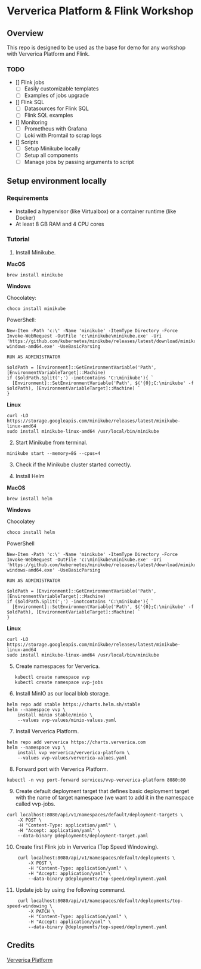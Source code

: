 # Ververica Platform & Flink Workshop

## Overview

This repo is designed to be used as the base for demo for any workshop with Ververica Platform and Flink.

### TODO 

- [] Flink jobs
  - [ ] Easily customizable templates
  - [ ] Examples of jobs upgrade

- [] Flink SQL
  - [ ] Datasources for Flink SQL
  - [ ] Flink SQL examples

- [] Monitoring
  - [ ] Prometheus with Grafana
  - [ ] Loki with Promtail to scrap logs

- [] Scripts
  - [ ] Setup Minikube locally
  - [ ] Setup all components
  - [ ] Manage jobs by passing arguments to script

## Setup environment locally

### Requirements

- Installed a hypervisor (like Virtualbox) or a container runtime (like Docker)
- At least 8 GB RAM and 4 CPU cores

### Tutorial

1. Install Minikube.

**MacOS**
```
brew install minikube
```

**Windows**

Chocolatey:
```
choco install minikube
```

PowerShell:
```
New-Item -Path 'c:\' -Name 'minikube' -ItemType Directory -Force
Invoke-WebRequest -OutFile 'c:\minikube\minikube.exe' -Uri 'https://github.com/kubernetes/minikube/releases/latest/download/minikube-windows-amd64.exe' -UseBasicParsing

RUN AS ADMINISTRATOR

$oldPath = [Environment]::GetEnvironmentVariable('Path', [EnvironmentVariableTarget]::Machine)
if ($oldPath.Split(';') -inotcontains 'C:\minikube'){ `
  [Environment]::SetEnvironmentVariable('Path', $('{0};C:\minikube' -f $oldPath), [EnvironmentVariableTarget]::Machine) `
}
```

**Linux**
```
curl -LO https://storage.googleapis.com/minikube/releases/latest/minikube-linux-amd64
sudo install minikube-linux-amd64 /usr/local/bin/minikube
```

2. Start Minikube from terminal.
```
minikube start --memory=8G --cpus=4
```

3. Check if the Minikube cluster started correctly.

4. Install Helm

**MacOS**
```
brew install helm
```

**Windows**

Chocolatey
```
choco install helm
```

PowerShell
```
New-Item -Path 'c:\' -Name 'minikube' -ItemType Directory -Force
Invoke-WebRequest -OutFile 'c:\minikube\minikube.exe' -Uri 'https://github.com/kubernetes/minikube/releases/latest/download/minikube-windows-amd64.exe' -UseBasicParsing

RUN AS ADMINISTRATOR

$oldPath = [Environment]::GetEnvironmentVariable('Path', [EnvironmentVariableTarget]::Machine)
if ($oldPath.Split(';') -inotcontains 'C:\minikube'){ `
  [Environment]::SetEnvironmentVariable('Path', $('{0};C:\minikube' -f $oldPath), [EnvironmentVariableTarget]::Machine) `
}
```

**Linux**
```
curl -LO https://storage.googleapis.com/minikube/releases/latest/minikube-linux-amd64
sudo install minikube-linux-amd64 /usr/local/bin/minikube
```

5. Create namespaces for Ververica.
```
   kubectl create namespace vvp
   kubectl create namespace vvp-jobs
```

6. Install MinIO as our local blob storage.
``` 
helm repo add stable https://charts.helm.sh/stable
helm --namespace vvp \
    install minio stable/minio \
    --values vvp-values/minio-values.yaml
```

7. Install Ververica Platform.
``` 
helm repo add ververica https://charts.ververica.com
helm --namespace vvp \
    install vvp ververica/ververica-platform \
    --values vvp-values/ververica-values.yaml
```

8. Forward port with Ververica Platform.
``` 
kubectl -n vvp port-forward services/vvp-ververica-platform 8080:80
```

9. Create default deployment target that defines basic deployment target with the name of target namespace (we want to add it in the namespace called vvp-jobs.
``` 
curl localhost:8080/api/v1/namespaces/default/deployment-targets \
    -X POST \
    -H "Content-Type: application/yaml" \
    -H "Accept: application/yaml" \
    --data-binary @deployments/deployment-target.yaml
```

10. Create  first Flink job in Ververica (Top Speed Windowing).
```
    curl localhost:8080/api/v1/namespaces/default/deployments \
        -X POST \
        -H "Content-Type: application/yaml" \
        -H "Accept: application/yaml" \
        --data-binary @deployments/top-speed/deployment.yaml
```
11. Update job by using the following command.
```
    curl localhost:8080/api/v1/namespaces/default/deployments/top-speed-windowing \
        -X PATCH \
        -H "Content-Type: application/yaml" \
        -H "Accept: application/yaml" \
        --data-binary @deployments/top-speed/deployment.yaml
```

## Credits

[Ververica Platform](https://www.ververica.com/platform)

